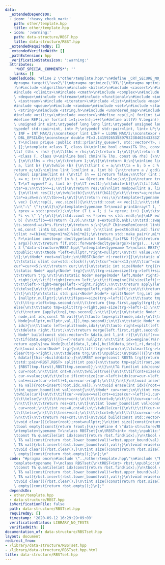 ```yaml
---
data:
  _extendedDependsOn:
  - icon: ':heavy_check_mark:'
    path: other/template.hpp
    title: other/template.hpp
  - icon: ':warning:'
    path: data-structure/RBST.hpp
    title: data-structure/RBST.hpp
  _extendedRequiredBy: []
  _extendedVerifiedWith: []
  _pathExtension: hpp
  _verificationStatusIcon: ':warning:'
  attributes:
    '*NOT_SPECIAL_COMMENTS*': ''
    links: []
  bundledCode: "#line 2 \"other/template.hpp\"\n#define _CRT_SECURE_NO_WARNINGS\n\
    #pragma target(\"avx2\")\n#pragma optimize(\"O3\")\n#pragma optimize(\"unroll-loops\"\
    )\n#include <algorithm>\n#include <bitset>\n#include <cassert>\n#include <cfloat>\n\
    #include <climits>\n#include <cmath>\n#include <complex>\n#include <ctime>\n#include\
    \ <deque>\n#include <fstream>\n#include <functional>\n#include <iomanip>\n#include\
    \ <iostream>\n#include <iterator>\n#include <list>\n#include <map>\n#include <memory>\n\
    #include <queue>\n#include <random>\n#include <set>\n#include <stack>\n#include\
    \ <string>\n#include <string.h>\n#include <unordered_map>\n#include <unordered_set>\n\
    #include <utility>\n#include <vector>\n#define rep(i,n) for(int i=0;i<(n);i++)\n\
    #define REP(i,n) for(int i=1;i<=(n);i++)\n#define all(V) V.begin(),V.end()\ntypedef\
    \ unsigned int uint;\ntypedef long long lint;\ntypedef unsigned long long ulint;\n\
    typedef std::pair<int, int> P;\ntypedef std::pair<lint, lint> LP;\nconstexpr int\
    \ INF = INT_MAX/2;\nconstexpr lint LINF = LLONG_MAX/2;\nconstexpr double eps =\
    \ DBL_EPSILON;\nconstexpr double PI=3.141592653589793238462643383279;\ntemplate<class\
    \ T>\nclass prique :public std::priority_queue<T, std::vector<T>, std::greater<T>>\
    \ {};\ntemplate <class T, class U>\ninline bool chmax(T& lhs, const U& rhs) {\n\
    \tif (lhs < rhs) {\n\t\tlhs = rhs;\n\t\treturn 1;\n\t}\n\treturn 0;\n}\ntemplate\
    \ <class T, class U>\ninline bool chmin(T& lhs, const U& rhs) {\n\tif (lhs > rhs)\
    \ {\n\t\tlhs = rhs;\n\t\treturn 1;\n\t}\n\treturn 0;\n}\ninline lint gcd(lint\
    \ a, lint b) {\n\twhile (b) {\n\t\tlint c = a;\n\t\ta = b; b = c % b;\n\t}\n\t\
    return a;\n}\ninline lint lcm(lint a, lint b) {\n\treturn a / gcd(a, b) * b;\n\
    }\nbool isprime(lint n) {\n\tif (n == 1)return false;\n\tfor (int i = 2; i * i\
    \ <= n; i++) {\n\t\tif (n % i == 0)return false;\n\t}\n\treturn true;\n}\ntemplate<typename\
    \ T>\nT mypow(T a, lint b) {\n\tT res(1);\n\twhile(b){\n\t\tif(b&1)res*=a;\n\t\
    \ta*=a;\n\t\tb>>=1;\n\t}\n\treturn res;\n}\nlint modpow(lint a, lint b, lint m)\
    \ {\n\tlint res(1);\n\twhile(b){\n\t\tif(b&1){\n\t\t\tres*=a;res%=m;\n\t\t}\n\t\
    \ta*=a;a%=m;\n\t\tb>>=1;\n\t}\n\treturn res;\n}\ntemplate<typename T>\nvoid printArray(std::vector<T>&\
    \ vec) {\n\trep(i, vec.size()){\n\t\tstd::cout << vec[i];\n\t\tstd::cout<<(i==(int)vec.size()-1?\"\
    \\n\":\" \");\n\t}\n}\ntemplate<typename T>\nvoid printArray(T l, T r) {\n\tT\
    \ rprev = std::prev(r);\n\tfor (T i = l; i != rprev; i++) {\n\t\tstd::cout <<\
    \ *i << \" \";\n\t}\n\tstd::cout << *rprev << std::endl;\n}\nLP extGcd(lint a,lint\
    \ b) {\n\tif(b==0)return {1,0};\n\tLP s=extGcd(b,a%b);\n\tstd::swap(s.first,s.second);\n\
    \ts.second-=a/b*s.first;\n\treturn s;\n}\nLP ChineseRem(const lint& b1,const lint&\
    \ m1,const lint& b2,const lint& m2) {\n\tlint p=extGcd(m1,m2).first;\n\tlint tmp=(b2-b1)*p%m2;\n\
    \tlint r=(b1+m1*tmp+m1*m2)%(m1*m2);\n\treturn std::make_pair(r,m1*m2);\n}\ntemplate<typename\
    \ F>\ninline constexpr decltype(auto) lambda_fix(F&& f){\n\treturn [f=std::forward<F>(f)](auto&&...\
    \ args){\n\t\treturn f(f,std::forward<decltype(args)>(args)...);\n\t};\n}\n#line\
    \ 3 \"data-structure/RBST.hpp\"\ntemplate<typename T>\nclass RBST{\n\tclass Node{\n\
    \tpublic:\n\t\tNode *left=nullptr,*right=nullptr;\n\t\tT value;\n\t\tint size;\n\
    \t};\n\tNode* root=nullptr;\n\tRBST(Node* r):root(r){}\n\tstatic ulint engine(){\n\
    \t\tstatic ulint cur=std::clock();\n\t\tcur^=cur<<13;\n\t\tcur^=cur>>17;\n\t\t\
    cur^=cur<<5;\n\t\treturn cur;\n\t}\n\tstatic int size(Node* trg){return trg?trg->size:0;}\n\
    \tstatic Node* apply(Node* trg){\n\t\ttrg->size=size(trg->left)+size(trg->right)+1;\n\
    \t\treturn trg;\n\t}\n\tstatic Node* merge(Node* left,Node* right){\n\t\tif(!left)return\
    \ right;\n\t\tif(!right)return left;\n\t\tif(engine()%(size(left)+size(right))<size(left)){\n\
    \t\t\tleft->right=merge(left->right,right);\n\t\t\treturn apply(left);\n\t\t}\n\
    \t\telse{\n\t\t\tright->left=merge(left,right->left);\n\t\t\treturn apply(right);\n\
    \t\t}\n\t}\n\tstatic std::pair<Node*,Node*> split(Node* trg,int pos){\n\t\tif(!trg)return\
    \ {nullptr,nullptr};\n\t\tif(pos<=size(trg->left)){\n\t\t\tauto tmp=split(trg->left,pos);\n\
    \t\t\ttrg->left=tmp.second;\n\t\t\treturn {tmp.first,apply(trg)};\n\t\t}\n\t\t\
    else{\n\t\t\tauto tmp=split(trg->right,pos-size(trg->left)-1);\n\t\t\ttrg->right=tmp.first;\n\
    \t\t\treturn {apply(trg),tmp.second};\n\t\t}\n\t}\n\tstatic Node* insert(Node*\
    \ node,int idx,const T& val){\n\t\tauto tmp=split(node,idx);\n\t\treturn merge(merge(tmp.first,new\
    \ Node{nullptr,nullptr,val,1}),tmp.second);\n\t}\n\tstatic Node* erase(Node* node,int\
    \ idx){\n\t\tauto left=split(node,idx);\n\t\tauto right=split(left.second,1);\n\
    \t\tdelete right.first;\n\t\treturn merge(left.first,right.second);\n\t}\n\tstatic\
    \ Node* build(const std::vector<T> &data,int l,int r){\n\t\tif(r==-1)r=data.size();\n\
    \t\tif(data.empty()||l>=r)return nullptr;\n\t\tint idx=engine()%(r-l)+l;\n\t\t\
    return apply(new Node{build(data,l,idx),build(data,idx+1,r),data[idx],1});\n\t\
    }\n\tvoid clear(Node* trg){\n\t\tif(!trg)return;\n\t\tclear(trg->left);\n\t\t\
    clear(trg->right);\n\t\tdelete trg;\n\t}\npublic:\n\tRBST(){}\n\tRBST(const std::vector<T>\
    \ &data){this->build(data);}\n\tRBST merge(const RBST& trg){return RBST(merge(root,trg.root));}\n\
    \tstd::pair<RBST,RBST> split(int pos){\n\t\tauto tmp=split(root,pos);\n\t\treturn\
    \ {RBST(tmp.first),RBST(tmp.second)};\n\t}\n\tT& find(int idx)const{\n\t\tNode*\
    \ cur=root;\n\t\tint cnt=0;\n\t\twhile(true){\n\t\t\tif(cnt+size(cur->left)==idx)return\
    \ cur->value;\n\t\t\telse if(cnt+size(cur->left)>idx)cur=cur->left;\n\t\t\telse\
    \ cnt+=size(cur->left)+1,cur=cur->right;\n\t\t}\n\t}\n\tvoid insert(int idx,const\
    \ T& val){root=insert(root,idx,val);}\n\tvoid erase(int idx){root=erase(root,idx);}\n\
    \tint upper_bound(int val)const{\n\t\tNode* cur=root;\n\t\tint res=0,cnt=0;\n\t\
    \twhile(cur){\n\t\t\tif(cur->value<=val)cnt+=size(cur->left)+1,cur=cur->right;\n\
    \t\t\telse{\n\t\t\t\tres+=cnt;\n\t\t\t\tcnt=0;\n\t\t\t\tcur=cur->left;\n\t\t\t\
    }\n\t\t}\n\t\treturn res+cnt;\n\t}\n\tint lower_bound(int val)const{\n\t\tNode*\
    \ cur=root;\n\t\tint res=0,cnt=0;\n\t\twhile(cur){\n\t\t\tif(cur->value<val)cnt+=size(cur->left)+1,cur=cur->right;\n\
    \t\t\telse{\n\t\t\t\tres+=cnt;\n\t\t\t\tcnt=0;\n\t\t\t\tcur=cur->left;\n\t\t\t\
    }\n\t\t}\n\t\treturn res+cnt;\n\t}\n\tvoid build(const std::vector<T> &data){root=build(data,0,-1);}\n\
    \tvoid clear(){clear(root);root=nullptr;}\n\tint size()const{return empty()?0:root->size;}\n\
    \tbool empty()const{return !root;}\n};\n#line 4 \"data-structure/RBSTset.hpp\"\
    \ntemplate<typename T>\nclass RBSTset{\n\tRBST<int> rbst;\npublic:\n\tRBSTset(){}\n\
    \tconst T& quantile(int idx)const{return rbst.find(idx);}\n\tbool contains(const\
    \ T& val)const{return rbst.lower_bound(val)!=rbst.upper_bound(val);}\n\tvoid insert(const\
    \ T& val){rbst.insert(rbst.lower_bound(val),val);}\n\tvoid erase(const T& val){rbst.erase(rbst.lower_bound(val));}\n\
    \tvoid clear(){rbst.clear();}\n\tint size()const{return rbst.size();}\n\tbool\
    \ empty()const{return rbst.empty();}\n};\n"
  code: "#pragma once\n#include \"../other/template.hpp\"\n#include \"RBST.hpp\"\n\
    template<typename T>\nclass RBSTset{\n\tRBST<int> rbst;\npublic:\n\tRBSTset(){}\n\
    \tconst T& quantile(int idx)const{return rbst.find(idx);}\n\tbool contains(const\
    \ T& val)const{return rbst.lower_bound(val)!=rbst.upper_bound(val);}\n\tvoid insert(const\
    \ T& val){rbst.insert(rbst.lower_bound(val),val);}\n\tvoid erase(const T& val){rbst.erase(rbst.lower_bound(val));}\n\
    \tvoid clear(){rbst.clear();}\n\tint size()const{return rbst.size();}\n\tbool\
    \ empty()const{return rbst.empty();}\n};"
  dependsOn:
  - other/template.hpp
  - data-structure/RBST.hpp
  isVerificationFile: false
  path: data-structure/RBSTset.hpp
  requiredBy: []
  timestamp: '2020-09-12 16:29:29+09:00'
  verificationStatus: LIBRARY_NO_TESTS
  verifiedWith: []
documentation_of: data-structure/RBSTset.hpp
layout: document
redirect_from:
- /library/data-structure/RBSTset.hpp
- /library/data-structure/RBSTset.hpp.html
title: data-structure/RBSTset.hpp
---
```

